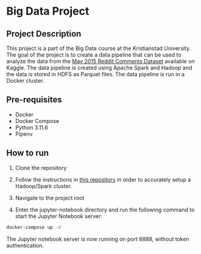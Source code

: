 # Big Data Project

## Project Description

This project is a part of the Big Data course at the Kristianstad University. The goal of the project is to create a data pipeline that can be used to analyze the data from the [May 2015 Reddit Comments Dataset](https://www.kaggle.com/datasets/kaggle/reddit-comments-may-2015/) available on Kaggle. The data pipeline is created using Apache Spark and Hadoop and the data is stored in HDFS as Parquet files. The data pipeline is run in a Docker cluster.

## Pre-requisites

- Docker
- Docker Compose
- Python 3.11.6
- Pipenv

## How to run

1. Clone the repository

2. Follow the instructions in [this repository](https://github.com/adisve/hadoop-spark-cluster) in order to accurately setup a Hadoop/Spark cluster.

3. Navigate to the project root

6. Enter the jupyter-notebook directory and run the following command to start the Jupyter Notebook server:
```bash
docker-compose up -d
```

The Jupyter notebook server is now running on port 8888, without token authentication.